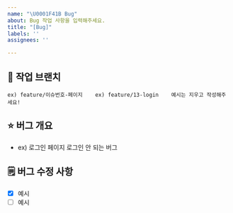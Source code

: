 ```yaml
---
name: "\U0001F41B Bug"
about: Bug 작업 사항을 입력해주세요.
title: "[Bug]"
labels: ''
assignees: ''

---
```


## 🌸 작업 브랜치
`
ex) feature/이슈번호-페이지   
ex) feature/13-login   
예시는 지우고 작성해주세요!   
`
   
## ⭐ 버그 개요
- ex) 로그인 페이지 로그인 안 되는 버그
   
## 🗒️ 버그 수정 사항
- [x] 예시
- [ ] 예시
